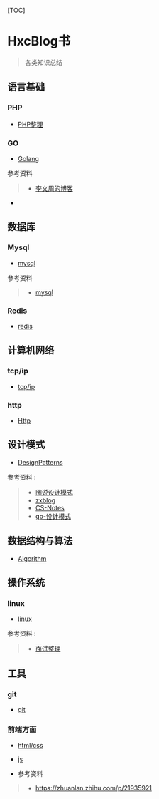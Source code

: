 [TOC]

# HxcBlog书

>各类知识总结

## 语言基础

### PHP

- [PHP整理](Language/Php/php.md)

### GO

- [Golang](Language/Golang/golang.md)

参考资料
>- [李文周的博客 ](https://www.liwenzhou.com/posts/Go/13_reflect/)

 - 
## 数据库

### Mysql

- [mysql](Database/Mysql/mysql.md)

参考资料

>- [mysql](https://github.com/CyC2018/CS-Notes)

### Redis

- [redis](Database/Redis/redis.md)

## 计算机网络

### tcp/ip

- [tcp/ip](Network/TcpIp/tcpip.md)

### http

- [Http](Network/Http/http.md)

## 设计模式

- [DesignPatterns](DesignPatterns/designPatterns.md)

参考资料 :

>- [图说设计模式](https://design-patterns.readthedocs.io/zh_CN/latest/)
>- [zxblog](https://github.com/huangxinchun/ZXBlog/tree/master/Other/DesignPatterns)
>- [CS-Notes](https://github.com/CyC2018/CS-Notes/blob/master/notes/%E8%AE%BE%E8%AE%A1%E6%A8%A1%E5%BC%8F%20-%20%E7%9B%AE%E5%BD%95.md)
>- [go-设计模式](https://github.com/senghoo/golang-design-pattern)


## 数据结构与算法

- [Algorithm](Algorithm/algorithm.md)

## 操作系统

### linux
- [linux](OperatingSystem/Linux/linux.md)

参考资料 :

>- [面试整理](https://github.com/CyC2018/CS-Notes/blob/master/notes/Linux.md#%E4%B9%9D%E6%AD%A3%E5%88%99%E8%A1%A8%E8%BE%BE%E5%BC%8F)

## 工具

### git

- [git](Tools/Git/git.md)

### 前端方面

- [html/css](Frontend)
- [js]()

- 参考资料
>- https://zhuanlan.zhihu.com/p/21935921